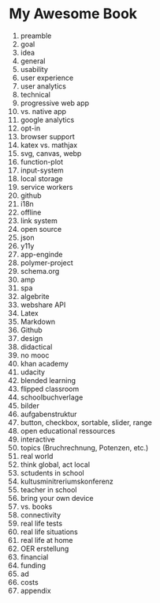 # My Awesome Book

1. preamble
  1. goal
  2. idea
3. general
  4. usability
  5. user experience
  6. user analytics
7. technical
  8. progressive web app
  9. vs. native app
  10. google analytics
  11. opt-in
  12. browser support
  13. katex vs. mathjax
  14. svg, canvas, webp
  15. function-plot
  16. input-system
  17. local storage
  18. service workers
  19. github
  20. i18n
  21. offline
  22. link system
  23. open source
  24. json
  21. y11y
  22. app-enginde
  23. polymer-project
  24. schema.org
  25. amp
  26. spa
  27. algebrite
  28. webshare API
  29. Latex
  30. Markdown
  31. Github
32. design
33. didactical
  34. no mooc
  35. khan academy
  36. udacity
  37. blended learning
  38. flipped classroom
  39. schoolbuchverlage
  40. bilder
  41. aufgabenstruktur
  42. button, checkbox, sortable, slider, range
  43. open educational ressources
  44. interactive
  45. topics (Bruchrechnung, Potenzen, etc.)
46. real world
  47. think global, act local
  48. sctudents in school
  49. kultusminitreriumskonferenz
  50. teacher in school
  51. bring your own device
  52. vs. books
  53. connectivity
  54. real life tests
  55. real life situations
  56. real life at home
  57. OER erstellung
58. financial
  59. funding
  60. ad
  61. costs
62. appendix
